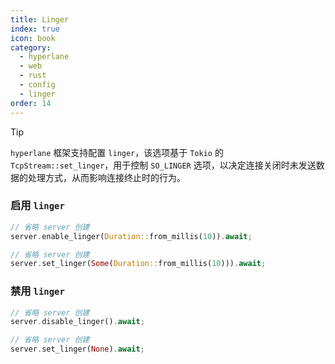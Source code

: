 ```yaml
---
title: Linger
index: true
icon: book
category:
  - hyperlane
  - web
  - rust
  - config
  - linger
order: 14
---
```


<Share colorful />

> [!tip]
>
> `hyperlane` 框架支持配置 `linger`，该选项基于 `Tokio` 的 `TcpStream::set_linger`，用于控制 `SO_LINGER` 选项，以决定连接关闭时未发送数据的处理方式，从而影响连接终止时的行为。

### 启用 `linger`

```rust
// 省略 server 创建
server.enable_linger(Duration::from_millis(10)).await;
```

```rust
// 省略 server 创建
server.set_linger(Some(Duration::from_millis(10))).await;
```

### 禁用 `linger`

```rust
// 省略 server 创建
server.disable_linger().await;
```

```rust
// 省略 server 创建
server.set_linger(None).await;
```

<Bottom />
